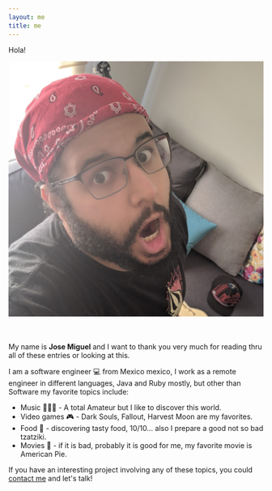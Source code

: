```yaml
---
layout: me
title: me
---
```


Hola!

<div style="text-align: center;">
    <img class="me" src="/assets/img/me.jpg" />
</div>

<br/>
<br/>

My name is **Jose Miguel** and I want to thank you very much for reading thru all of these entries or looking at this.

I am a software engineer 💻 from Mexico mexico, I work as a remote engineer in different languages, Java and Ruby mostly, 
but other than Software my favorite topics include:

- Music 🎼🎸🎹 - A total Amateur but I like to discover this world.
- Video games 🎮 - Dark Souls, Fallout, Harvest Moon are my favorites.
- Food 🍴 - discovering tasty food, 10/10... also I prepare a good not so bad tzatziki.
- Movies 🎥 - if it is bad, probably it is good for me, my favorite movie is American Pie.

If you have an interesting project involving any of these topics, you could <a href="mailto:jmsalcidoaguilar@gmail.com">contact me</a> and let's talk!